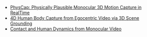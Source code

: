 - [PhysCap: Physically Plausible Monocular 3D Motion Capture in RealTime](https://arxiv.org/pdf/2008.08880.pdf)
- [4D Human Body Capture from Egocentric Video via 3D Scene Grounding](https://aptx4869lm.github.io/4DEgocentricBodyCapture/)
- [Contact and Human Dynamics from Monocular Video](https://arxiv.org/pdf/2007.11678.pdf)
